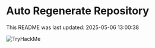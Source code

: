 # Auto Regenerate Repository

This README was last updated: 2025-05-06 13:00:38

 ![TryHackMe](https://tryhackme.com/badge/533634)